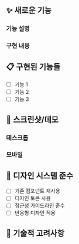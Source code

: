 ## ✨ 새로운 기능

### 기능 설명

<!-- 추가된 기능이 무엇인지 설명해주세요 -->

### 구현 내용

<!-- 어떻게 구현했는지 간략히 설명해주세요 -->

## 📋 구현된 기능들

- [ ] 기능 1
- [ ] 기능 2
- [ ] 기능 3

## 📱 스크린샷/데모

### 데스크톱

### 모바일

## 🎨 디자인 시스템 준수

- [ ] 기존 컴포넌트 재사용
- [ ] 디자인 토큰 사용
- [ ] 접근성 가이드라인 준수
- [ ] 반응형 디자인 적용

## 🔧 기술적 고려사항

<!-- 성능, 보안, 확장성 등에 대한 고려사항이 있다면 작성해주세요 -->
